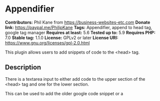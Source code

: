 # Appendifier #
**Contributors:** Phil Kane from https://business-websites-etc.com
**Donate link:** https://paypal.me/PhilipKane
**Tags:** Appendifier, append to head tag, google tag manager
**Requires at least:** 5.6
**Tested up to:** 5.9
**Requires PHP:** 7.0
**Stable tag:** 1.1.0
**License:** GPLv2 or later
**License URI:** https://www.gnu.org/licenses/gpl-2.0.html

This plugin allows users to add snippets of code to the \<head> tag.

## Description ##

There is a textarea input to either add code to the upper section of the \<head> tag and one for the lower section.

This can be used to add the older google code snippet or a <script> tag or <style> tag.

## Google Tag Manager ##

If you are using the Google Tag Manager, you can get the Container ID from your google account and add it to an input field. This will add the code snippet in the upper portion of the \<head> tag and the code snippet after the opening \<body> tag.


## Installation ##

1. Upload `bwe_appendifier` to the `/wp-content/plugins/` directory
1. Activate the plugin through the 'Plugins' menu in WordPress
 Or
1. `cd` into your `/wp-content/plugins/` folder and run `git clone https://github.com/philekane/appendifier`
1. Activate the plugin through the 'Plugins' menu in WordPress

## Frequently Asked Questions ##

### Example question? ###

Example answer.

## Screenshots ##

### 1. This screen shot of the Appendifier settings page. ###
![Screen Shot](./assets/images/appendifier.png)

== Changelog ==

= 1.1.0 =

* Added input field on setting page in order to add Google Tag Manager code snippets to the \<head> tag and the code snippet after the \<body> tag

## Features ##

1. Add code to the \<head> tag, either at the top of the element or at the bottom.

2. Add Google Tag Manager code snippets to the \<head> tag and the code snippet after the \<body> tag.




